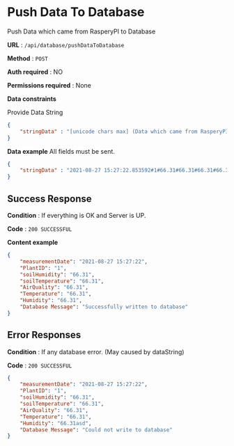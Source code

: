 # Push Data To Database

Push Data which came from RasperyPI to Database

**URL** : `/api/database/pushDataToDatabase`

**Method** : `POST`

**Auth required** : NO

**Permissions required** : None

**Data constraints**

Provide Data String

```json
{
    "stringData" : "[unicode chars max] (Data which came from RasperyPI)"
}
```

**Data example** All fields must be sent.

```json
{
    "stringData" : "2021-08-27 15:27:22.853592#1#66.31#66.31#66.31#66.31#66.31"
}
```

## Success Response

**Condition** : If everything is OK and Server is UP.

**Code** : `200 SUCCESSFUL`

**Content example**

```json
{
    "measurementDate": "2021-08-27 15:27:22",
    "PlantID": "1",
    "soilHumidity": "66.31",
    "soilTemperature": "66.31",
    "AirQuality": "66.31",
    "Temperature": "66.31",
    "Humidity": "66.31",
    "Database Message": "Successfully written to database"
}
```

## Error Responses

**Condition** : If any database error. (May caused by dataString)

**Code** : `200 SUCCESSFUL`

```json
{
    "measurementDate": "2021-08-27 15:27:22",
    "PlantID": "1",
    "soilHumidity": "66.31",
    "soilTemperature": "66.31",
    "AirQuality": "66.31",
    "Temperature": "66.31",
    "Humidity": "66.31asd",
    "Database Message": "Could not write to database"
}
```